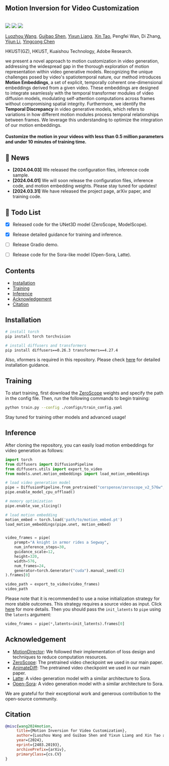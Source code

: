## Motion Inversion for Video Customization
<br>
    <a href="https://arxiv.org/abs/2403.20193"><img src='https://img.shields.io/badge/arXiv-2403.20193-b31b1b.svg'></a>
    <a href='https://wileewang.github.io/MotionInversion/'><img src='https://img.shields.io/badge/Project_Page-MotionInversion-blue'></a>
    <a href='https://huggingface.co/spaces/'><img src='https://img.shields.io/badge/%F0%9F%A4%97%20Hugging%20Face-Spaces(coming soon)-yellow'></a>
<!--     <a href='https://www.youtube.com/watch?v=Wq93zi8bE3U'><img src='https://img.shields.io/badge/Demo_Video-MotionDirector-red'></a> -->
<br>

[Luozhou Wang](https://wileewang.github.io/), [Guibao Shen](), [Yixun Liang](https://yixunliang.github.io/), [Xin Tao](http://www.xtao.website/), Pengfei Wan, Di Zhang, [Yijun Li](https://yijunmaverick.github.io/), [Yingcong Chen](https://www.yingcong.me)

HKUST(GZ), HKUST, Kuaishou Technology, Adobe Research.


 we present a novel approach to motion customization in video generation, addressing the widespread gap in the thorough exploration of motion representation within video generative models. Recognizing the unique challenges posed by video's spatiotemporal nature, our method introduces **Motion Embeddings**, a set of explicit, temporally coherent one-dimensional embeddings derived from a given video. These embeddings are designed to integrate seamlessly with the temporal transformer modules of video diffusion models, modulating self-attention computations across frames without compromising spatial integrity.  Furthermore, we identify the **Temporal Discrepancy** in video generative models, which refers to variations in how different motion modules process temporal relationships between frames. We leverage this understanding to optimize the integration of our motion embeddings.


<h4>Customize the motion in your videos with less than 0.5 million parameters and under 10 minutes of training time.</h4>

## 📰 News
* **[2024.04.03]** We released the configuration files, inference code sample.
* **[2024.04.01]** We will soon release the configuration files, inference code, and motion embedding weights. Please stay tuned for updates!
* **[2024.03.31]** We have released the project page, arXiv paper, and training code.

## 🚧 Todo List
* [x] Released code for the UNet3D model (ZeroScope, ModelScope).
* [x] Release detailed guidance for training and inference.
* [ ] Release Gradio demo.
* [ ] Release code for the Sora-like model (Open-Sora, Latte).



## Contents

* [Installation](#installation)
* [Training](#training)
* [Inference](#inference)
* [Acknowledgement](#acknowledgement)
* [Citation](#citation)

<!-- * [Motion Embeddings Hub](#motion-embeddings-hub) -->

## Installation

```bash
# install torch
pip install torch torchvision

# install diffusers and transformers
pip install diffusers==0.26.3 transformers==4.27.4
```
Also, xformers is required in this repository. Please check [here](https://github.com/facebookresearch/xformers) for detailed installation guidance.

## Training

To start training, first download the [ZeroScope](https://huggingface.co/cerspense/zeroscope_v2_576w) weights and specify the path in the config file. Then, run the following commands to begin training:

```bash
python train.py --config ./configs/train_config.yaml
```

Stay tuned for training other models and advanced usage!

## Inference
After cloning the repository, you can easily load motion embeddings for video generation as follows:

```python
import torch
from diffusers import DiffusionPipeline
from diffusers.utils import export_to_video
from models.unet.motion_embeddings import load_motion_embeddings

# load video generation model
pipe = DiffusionPipeline.from_pretrained("cerspense/zeroscope_v2_576w",torch_dtype=torch.float16)
pipe.enable_model_cpu_offload()

# memory optimization
pipe.enable_vae_slicing()

# load motion embedding
motion_embed = torch.load('path/to/motion_embed.pt')
load_motion_embeddings(pipe.unet, motion_embed)


video_frames = pipe(
    prompt="A knight in armor rides a Segway",
    num_inference_steps=30,
    guidance_scale=12,
    height=320,
    width=576,
    num_frames=24,
    generator=torch.Generator("cuda").manual_seed(42)
).frames[0]

video_path = export_to_video(video_frames)
video_path
```
Please note that it is recommended to use a noise initialization strategy for more stable outcomes. This strategy requires a source video as input. Click [here](./noise_init/) for more details.
Then you should pass the `init_latents` to `pipe` using the `latents` argument:
```python
video_frames = pipe(*,latents=init_latents).frames[0]
```

## Acknowledgement

* [MotionDirector](https://github.com/showlab/MotionDirector): We followed their implementation of loss design and techniques to reduce computation resources.
* [ZeroScope](https://huggingface.co/cerspense/zeroscope_v2_576w): The pretrained video checkpoint we used in our main paper.
* [AnimateDiff](https://github.com/guoyww/animatediff/): The pretrained video checkpoint we used in our main paper.
* [Latte](https://github.com/Vchitect/Latte): A video generation model with a similar architecture to Sora.
* [Open-Sora](https://github.com/hpcaitech/Open-Sora): A video generation model with a similar architecture to Sora.

We are grateful for their exceptional work and generous contribution to the open-source community.

## Citation

 ```bibtex
@misc{wang2024motion,
      title={Motion Inversion for Video Customization}, 
      author={Luozhou Wang and Guibao Shen and Yixun Liang and Xin Tao and Pengfei Wan and Di Zhang and Yijun Li and Yingcong Chen},
      year={2024},
      eprint={2403.20193},
      archivePrefix={arXiv},
      primaryClass={cs.CV}
}
``` 

<!-- ## Star History

[![Star History Chart](https://api.star-history.com/svg?repos=hpcaitech/Open-Sora&type=Date)](https://star-history.com/#hpcaitech/Open-Sora&Date) -->
